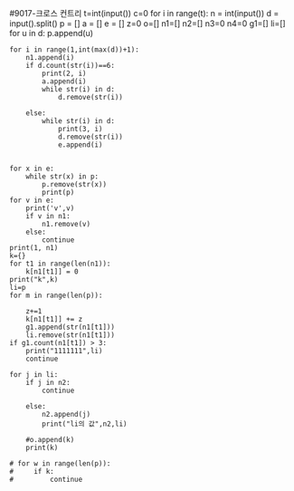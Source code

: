 #9017-크로스 컨트리
t=int(input())
c=0
for i in range(t):
    n = int(input())
    d = input().split()
    p = []
    a = []
    e = []
    z=0
    o=[]
    n1=[]
    n2=[]
    n3=0
    n4=0
    g1=[]
    li=[]
    for u in d:
        p.append(u)


    for i in range(1,int(max(d))+1):
        n1.append(i)
        if d.count(str(i))==6:
            print(2, i)
            a.append(i)
            while str(i) in d:
                d.remove(str(i))

        else:
            while str(i) in d:
                print(3, i)
                d.remove(str(i))
                e.append(i)


    for x in e:
        while str(x) in p:
            p.remove(str(x))
            print(p)
    for v in e:
        print('v',v)
        if v in n1:
            n1.remove(v)
        else:
            continue
    print(1, n1)
    k={}
    for t1 in range(len(n1)):
        k[n1[t1]] = 0
    print("k",k)
    li=p
    for m in range(len(p)):

        z+=1
        k[n1[t1]] += z
        g1.append(str(n1[t1]))
        li.remove(str(n1[t1]))
    if g1.count(n1[t1]) > 3:
        print("1111111",li)
        continue

    for j in li:
        if j in n2:
            continue

        else:
            n2.append(j)
            print("li의 값",n2,li)

        #o.append(k)
        print(k)

    # for w in range(len(p)):
    #     if k:
    #         continue
